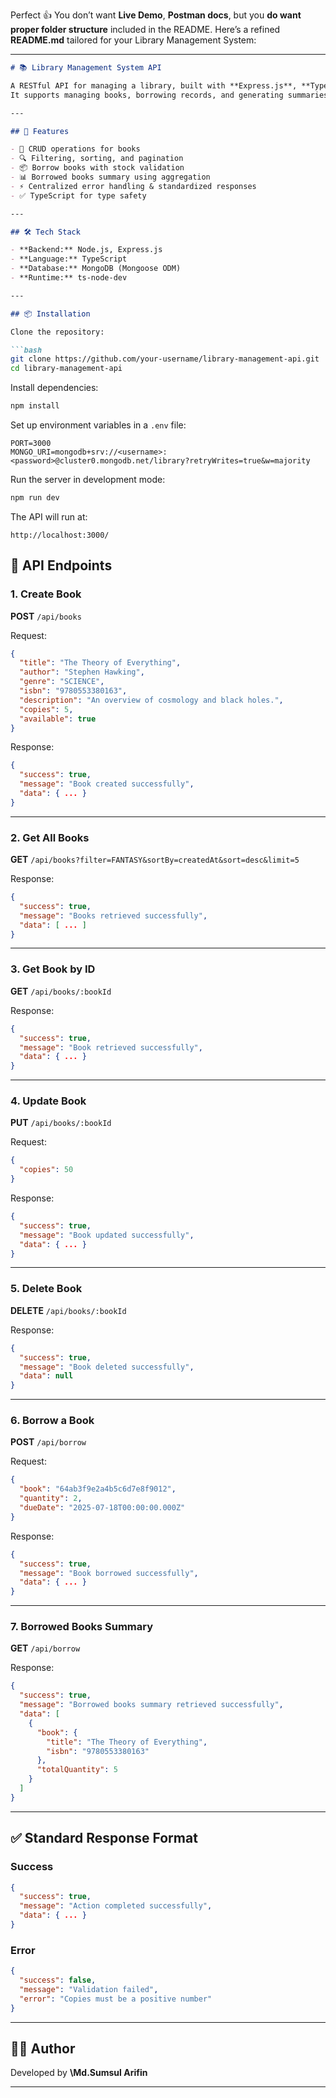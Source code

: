 Perfect 👍 You don’t want **Live Demo**, **Postman docs**, but you **do want proper folder structure** included in the README.
Here’s a refined **README.md** tailored for your Library Management System:

---

````markdown
# 📚 Library Management System API

A RESTful API for managing a library, built with **Express.js**, **TypeScript**, and **MongoDB**.  
It supports managing books, borrowing records, and generating summaries of borrowed books.

---

## 🚀 Features

- 📖 CRUD operations for books
- 🔍 Filtering, sorting, and pagination
- 📦 Borrow books with stock validation
- 📊 Borrowed books summary using aggregation
- ⚡ Centralized error handling & standardized responses
- ✅ TypeScript for type safety

---

## 🛠 Tech Stack

- **Backend:** Node.js, Express.js
- **Language:** TypeScript
- **Database:** MongoDB (Mongoose ODM)
- **Runtime:** ts-node-dev

---

## 📦 Installation

Clone the repository:

```bash
git clone https://github.com/your-username/library-management-api.git
cd library-management-api
````

Install dependencies:

```bash
npm install
```

Set up environment variables in a `.env` file:

```env
PORT=3000
MONGO_URI=mongodb+srv://<username>:<password>@cluster0.mongodb.net/library?retryWrites=true&w=majority
```

Run the server in development mode:

```bash
npm run dev
```

The API will run at:

```
http://localhost:3000/
```

## 📖 API Endpoints

### 1. Create Book

**POST** `/api/books`

Request:

```json
{
  "title": "The Theory of Everything",
  "author": "Stephen Hawking",
  "genre": "SCIENCE",
  "isbn": "9780553380163",
  "description": "An overview of cosmology and black holes.",
  "copies": 5,
  "available": true
}
```

Response:

```json
{
  "success": true,
  "message": "Book created successfully",
  "data": { ... }
}
```

---

### 2. Get All Books

**GET** `/api/books?filter=FANTASY&sortBy=createdAt&sort=desc&limit=5`

Response:

```json
{
  "success": true,
  "message": "Books retrieved successfully",
  "data": [ ... ]
}
```

---

### 3. Get Book by ID

**GET** `/api/books/:bookId`

Response:

```json
{
  "success": true,
  "message": "Book retrieved successfully",
  "data": { ... }
}
```

---

### 4. Update Book

**PUT** `/api/books/:bookId`

Request:

```json
{
  "copies": 50
}
```

Response:

```json
{
  "success": true,
  "message": "Book updated successfully",
  "data": { ... }
}
```

---

### 5. Delete Book

**DELETE** `/api/books/:bookId`

Response:

```json
{
  "success": true,
  "message": "Book deleted successfully",
  "data": null
}
```

---

### 6. Borrow a Book

**POST** `/api/borrow`

Request:

```json
{
  "book": "64ab3f9e2a4b5c6d7e8f9012",
  "quantity": 2,
  "dueDate": "2025-07-18T00:00:00.000Z"
}
```

Response:

```json
{
  "success": true,
  "message": "Book borrowed successfully",
  "data": { ... }
}
```

---

### 7. Borrowed Books Summary

**GET** `/api/borrow`

Response:

```json
{
  "success": true,
  "message": "Borrowed books summary retrieved successfully",
  "data": [
    {
      "book": {
        "title": "The Theory of Everything",
        "isbn": "9780553380163"
      },
      "totalQuantity": 5
    }
  ]
}
```

---

## ✅ Standard Response Format

### Success

```json
{
  "success": true,
  "message": "Action completed successfully",
  "data": { ... }
}
```

### Error

```json
{
  "success": false,
  "message": "Validation failed",
  "error": "Copies must be a positive number"
}
```

---

## 👨‍💻 Author

Developed by **\Md.Sumsul Arifin**

---
